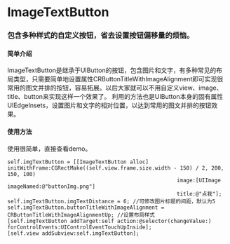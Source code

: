 # ImageTextButton
### 包含多种样式的自定义按钮，省去设置按钮偏移量的烦恼。


#### 简单介绍
ImageTextButton是继承于UIButton的按钮，包含图片和文字，有多种常见的布局类型，只需要简单地设置属性CRButtonTitleWithImageAlignment即可实现很常用的图文并排的按钮，容易拓展。以后大家就可以不用自定义view、image、title、button来实现这样一个效果了。
利用的方法也是UIButton本身的固有属性UIEdgeInsets，设置图片和文字的相对位置，以达到常用的图文并排的按钮效果。

#### 使用方法
使用很简单，直接查看demo。
    
    self.imgTextButton = [[ImageTextButton alloc] initWithFrame:CGRectMake((self.view.frame.size.width - 150) / 2, 200, 150, 100)
                                                          image:[UIImage imageNamed:@"buttonImg.png"]
                                                          title:@"点我"];
    self.imgTextButton.imgTextDistance = 6; //可修改图片标题的间距，默认为5
    self.imgTextButton.buttonTitleWithImageAlignment = CRButtonTitleWithImageAlignmentUp; //设置布局样式
    [self.imgTextButton addTarget:self action:@selector(changeValue:) forControlEvents:UIControlEventTouchUpInside];
    [self.view addSubview:self.imgTextButton];
		
